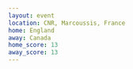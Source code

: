 ```yaml
---
layout: event
location: CNR, Marcoussis, France
home: England
away: Canada
home_score: 13
away_score: 13
---
```

